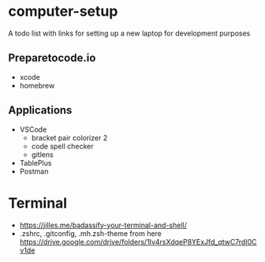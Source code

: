 # computer-setup
A todo list with links for setting up a new laptop for development purposes

## Preparetocode.io
- xcode
- homebrew

## Applications
- VSCode
  - bracket pair colorizer 2
  - code spell checker
  - gitlens
- TablePlus
- Postman

# Terminal 
- https://jilles.me/badassify-your-terminal-and-shell/
- .zshrc, .gitconfig, .mh.zsh-theme from here https://drive.google.com/drive/folders/1Iv4rsXdqeP8YExJfd_qtwC7rdI0Cv1de
